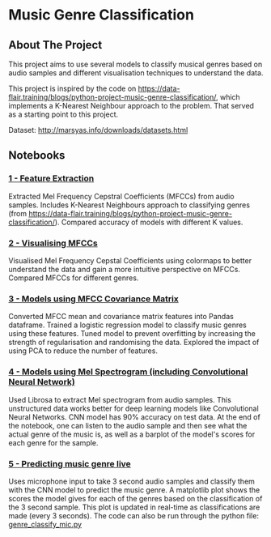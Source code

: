 # Music Genre Classification

<!-- ABOUT THE PROJECT -->
## About The Project

This project aims to use several models to classify musical genres based on audio samples and different visualisation techniques to understand the data.
 
This project is inspired by the code on https://data-flair.training/blogs/python-project-music-genre-classification/, which implements a K-Nearest Neighbour approach to the problem. That served as a starting point to this project.
 
Dataset: http://marsyas.info/downloads/datasets.html


<!-- Notebooks -->
## Notebooks

### <a href="https://github.com/alexpondaven/Music-Genre-Classification/blob/main/1-Feature-Extraction.ipynb">1 - Feature Extraction</a>

Extracted Mel Frequency Cepstral Coefficients (MFCCs) from audio samples. Includes K-Nearest Neighbours approach to classifying genres (from https://data-flair.training/blogs/python-project-music-genre-classification/). Compared accuracy of models with different K values.

### <a href="https://github.com/alexpondaven/Music-Genre-Classification/blob/main/2-Visualising%20MFCCs.ipynb">2 - Visualising MFCCs</a>

Visualised Mel Frequency Cepstal Coefficients using colormaps to better understand the data and gain a more intuitive perspective on MFCCs. Compared MFCCs for different genres.

### <a href="https://github.com/alexpondaven/Music-Genre-Classification/blob/main/3-Models%20using%20Covariance%20matrix.ipynb">3 - Models using MFCC Covariance Matrix</a>

Converted MFCC mean and covariance matrix features into Pandas dataframe. Trained a logistic regression model to classify music genres using these features. Tuned model to prevent overfitting by increasing the strength of regularisation and randomising the data. Explored the impact of using PCA to reduce the number of features. 

### <a href="https://github.com/alexpondaven/Music-Genre-Classification/blob/main/4-Models%20using%20Mel%20Spectogram%20(including%20CNN).ipynb">4 - Models using Mel Spectrogram (including Convolutional Neural Network)</a>

Used Librosa to extract Mel spectrogram from audio samples. This unstructured data works better for deep learning models like Convolutional Neural Networks. CNN model has 90% accuracy on test data. At the end of the notebook, one can listen to the audio sample and then see what the actual genre of the music is, as well as a barplot of the model's scores for each genre for the sample.

### <a href="https://github.com/alexpondaven/Music-Genre-Classification/blob/main/5%20-%20Predicting%20music%20genre%20live.ipynb">5 - Predicting music genre live</a>

Uses microphone input to take 3 second audio samples and classify them with the CNN model to predict the music genre. A matplotlib plot shows the scores the model gives for each of the genres based on the classification of the 3 second sample. This plot is updated in real-time as classifications are made (every 3 seconds). The code can also be run through the python file: <a href="https://github.com/alexpondaven/Music-Genre-Classification/blob/main/genre_classify_mic.py">genre_classify_mic.py</a>

